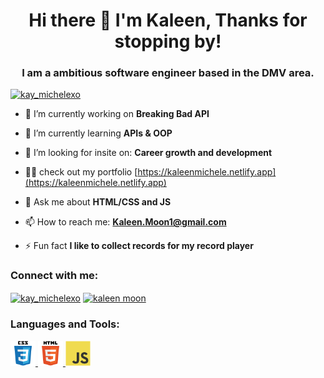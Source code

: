<h1 align="center">Hi there 👋 I'm Kaleen, Thanks for stopping by!</h1>
<h3 align="center">I am a ambitious software engineer based in the DMV area.</h3>

<p align="left"> <a href="https://twitter.com/kay_michelexo" target="blank"><img src="https://img.shields.io/twitter/follow/kay_michelexo?logo=twitter&style=for-the-badge" alt="kay_michelexo" /></a> </p>

- 🔭 I’m currently working on **Breaking Bad API**

- 🌱 I’m currently learning **APIs & OOP**

- 🤝 I’m looking for insite on: **Career growth and development**

- 👨‍💻 check out my portfolio [https://kaleenmichele.netlify.app](https://kaleenmichele.netlify.app)

- 💬 Ask me about **HTML/CSS and JS**

- 📫 How to reach me: **Kaleen.Moon1@gmail.com**

- ⚡ Fun fact **I like to collect records for my record player**

<h3 align="left">Connect with me:</h3>
<p align="left">
<a href="https://twitter.com/kay_michelexo" target="blank"><img align="center" src="https://raw.githubusercontent.com/rahuldkjain/github-profile-readme-generator/master/src/images/icons/Social/twitter.svg" alt="kay_michelexo" height="30" width="40" /></a>
<a href="https://linkedin.com/in/kaleen moon" target="blank"><img align="center" src="https://raw.githubusercontent.com/rahuldkjain/github-profile-readme-generator/master/src/images/icons/Social/linked-in-alt.svg" alt="kaleen moon" height="30" width="40" /></a>
</p>

<h3 align="left">Languages and Tools:</h3>
<p align="left"> <a href="https://www.w3schools.com/css/" target="_blank" rel="noreferrer"> <img src="https://raw.githubusercontent.com/devicons/devicon/master/icons/css3/css3-original-wordmark.svg" alt="css3" width="40" height="40"/> </a> <a href="https://www.w3.org/html/" target="_blank" rel="noreferrer"> <img src="https://raw.githubusercontent.com/devicons/devicon/master/icons/html5/html5-original-wordmark.svg" alt="html5" width="40" height="40"/> </a> <a href="https://developer.mozilla.org/en-US/docs/Web/JavaScript" target="_blank" rel="noreferrer"> <img src="https://raw.githubusercontent.com/devicons/devicon/master/icons/javascript/javascript-original.svg" alt="javascript" width="40" height="40"/> </a> </p>

